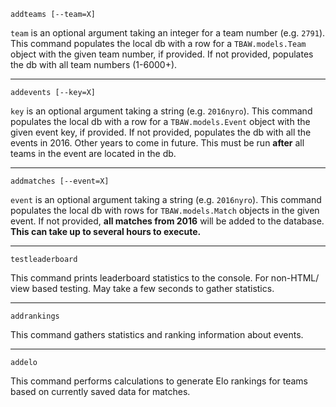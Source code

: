 `addteams [--team=X]`

`team` is an optional argument taking an integer for a team number (e.g.
`2791`). This command populates the local db with a row for a
`TBAW.models.Team` object with the given team number, if provided. If
not provided, populates the db with all team numbers (1-6000+).

---

`addevents [--key=X]`

`key` is an optional argument taking a string (e.g. `2016nyro`). This
command populates the local db with a row for a `TBAW.models.Event`
object with the given event key, if provided. If not provided, populates
the db with all the events in 2016. Other years to come in future.
This must be run **after** all teams in the event are located in the
db.

---

`addmatches [--event=X]`

`event` is an optional argument taking a string (e.g. `2016nyro`). This
command populates the local db with rows for `TBAW.models.Match` objects
in the given event. If not provided, **all matches from 2016** will be
added to the database. **This can take up to several hours to execute.**

---

`testleaderboard`

This command prints leaderboard statistics to the console. For non-HTML/
view based testing. May take a few seconds to gather statistics.

---

`addrankings`

This command gathers statistics and ranking information about events.

---

`addelo`

This command performs calculations to generate Elo rankings for teams
based on currently saved data for matches.
